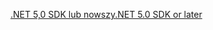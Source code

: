 [<span data-ttu-id="9a6ec-101">.NET 5,0 SDK lub nowszy</span><span class="sxs-lookup"><span data-stu-id="9a6ec-101">.NET 5.0 SDK or later</span></span>](https://dotnet.microsoft.com/download/dotnet/5.0)
